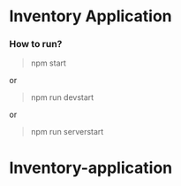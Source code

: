 # Inventory Application



### How to run?

> npm start 

or

> npm run devstart

or

> npm run serverstart

# Inventory-application
